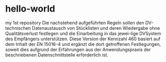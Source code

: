 # hello-world
my 1st repository
Die nachstehend aufgeführten Regeln sollen den DV-technischen Datenaustausch von Stücklisten und deren Wiedergabe ohne Qualitätsverlust festlegen und die Einarbeitung in das jewei-lige DVSystem des Empfängers unterstützen. Diese Version der Kennzahl 460 basiert auf dem Inhalt der EN 15016-4 und ergänzt die dort getroffenen Festlegungen, soweit dies aufgrund der Erfahrungen aus der Anwendungspraxis der beschriebenen Datenschnittstelle erforderlich ist.
